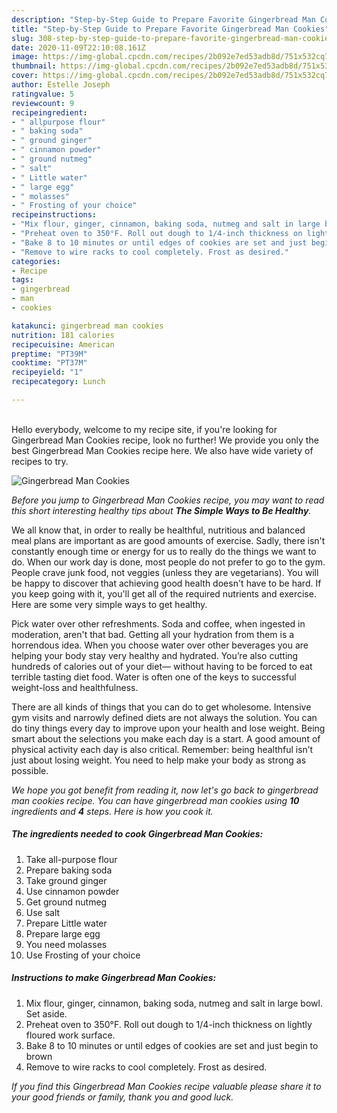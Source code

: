 ```yaml
---
description: "Step-by-Step Guide to Prepare Favorite Gingerbread Man Cookies"
title: "Step-by-Step Guide to Prepare Favorite Gingerbread Man Cookies"
slug: 308-step-by-step-guide-to-prepare-favorite-gingerbread-man-cookies
date: 2020-11-09T22:10:08.161Z
image: https://img-global.cpcdn.com/recipes/2b092e7ed53adb8d/751x532cq70/gingerbread-man-cookies-recipe-main-photo.jpg
thumbnail: https://img-global.cpcdn.com/recipes/2b092e7ed53adb8d/751x532cq70/gingerbread-man-cookies-recipe-main-photo.jpg
cover: https://img-global.cpcdn.com/recipes/2b092e7ed53adb8d/751x532cq70/gingerbread-man-cookies-recipe-main-photo.jpg
author: Estelle Joseph
ratingvalue: 5
reviewcount: 9
recipeingredient:
- " allpurpose flour"
- " baking soda"
- " ground ginger"
- " cinnamon powder"
- " ground nutmeg"
- " salt"
- " Little water"
- " large egg"
- " molasses"
- " Frosting of your choice"
recipeinstructions:
- "Mix flour, ginger, cinnamon, baking soda, nutmeg and salt in large bowl. Set aside."
- "Preheat oven to 350°F. Roll out dough to 1/4-inch thickness on lightly floured work surface."
- "Bake 8 to 10 minutes or until edges of cookies are set and just begin to brown"
- "Remove to wire racks to cool completely. Frost as desired."
categories:
- Recipe
tags:
- gingerbread
- man
- cookies

katakunci: gingerbread man cookies 
nutrition: 181 calories
recipecuisine: American
preptime: "PT39M"
cooktime: "PT37M"
recipeyield: "1"
recipecategory: Lunch

---
```

<br>
Hello everybody, welcome to my recipe site, if you're looking for Gingerbread Man Cookies recipe, look no further! We provide you only the best Gingerbread Man Cookies recipe here. We also have wide variety of recipes to try.
<br>


![Gingerbread Man Cookies](https://img-global.cpcdn.com/recipes/2b092e7ed53adb8d/751x532cq70/gingerbread-man-cookies-recipe-main-photo.jpg)

<i>Before you jump to Gingerbread Man Cookies recipe, you may want to read this short interesting healthy tips about <strong>The Simple Ways to Be Healthy</strong>.</i>

We all know that, in order to really be healthful, nutritious and balanced meal plans are important as are good amounts of exercise. Sadly, there isn't constantly enough time or energy for us to really do the things we want to do. When our work day is done, most people do not prefer to go to the gym. People crave junk food, not veggies (unless they are vegetarians). You will be happy to discover that achieving good health doesn't have to be hard. If you keep going with it, you'll get all of the required nutrients and exercise. Here are some very simple ways to get healthy.

Pick water over other refreshments. Soda and coffee, when ingested in moderation, aren't that bad. Getting all your hydration from them is a horrendous idea. When you choose water over other beverages you are helping your body stay very healthy and hydrated. You’re also cutting hundreds of calories out of your diet— without having to be forced to eat terrible tasting diet food. Water is often one of the keys to successful weight-loss and healthfulness.

There are all kinds of things that you can do to get wholesome. Intensive gym visits and narrowly defined diets are not always the solution. You can do tiny things every day to improve upon your health and lose weight. Being smart about the selections you make each day is a start. A good amount of physical activity each day is also critical. Remember: being healthful isn’t just about losing weight. You need to help make your body as strong as possible. 


<i>We hope you got benefit from reading it, now let's go back to gingerbread man cookies recipe. You can have gingerbread man cookies using <strong>10</strong> ingredients and <strong>4</strong> steps. Here is how you cook it.
</i>

##### The ingredients needed to cook Gingerbread Man Cookies:

1. Take  all-purpose flour
1. Prepare  baking soda
1. Take  ground ginger
1. Use  cinnamon powder
1. Get  ground nutmeg
1. Use  salt
1. Prepare  Little water
1. Prepare  large egg
1. You need  molasses
1. Use  Frosting of your choice


##### Instructions to make Gingerbread Man Cookies:

1. Mix flour, ginger, cinnamon, baking soda, nutmeg and salt in large bowl. Set aside.
1. Preheat oven to 350°F. Roll out dough to 1/4-inch thickness on lightly floured work surface.
1. Bake 8 to 10 minutes or until edges of cookies are set and just begin to brown
1. Remove to wire racks to cool completely. Frost as desired.


<i>If you find this Gingerbread Man Cookies recipe valuable please share it to your good friends or family, thank you and good luck.</i>

